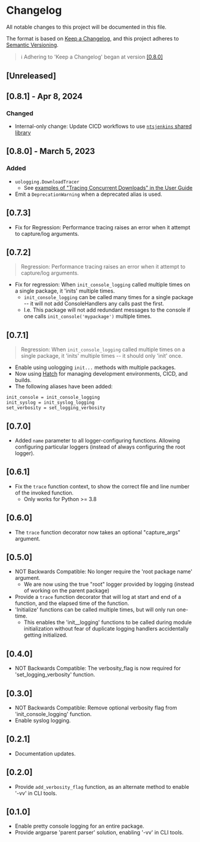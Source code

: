# Changelog

All notable changes to this project will be documented in this file.

The format is based on [Keep a Changelog](https://keepachangelog.com/en/1.0.0/),
and this project adheres to [Semantic Versioning](https://semver.org/spec/v2.0.0.html).

> ℹ Adhering to 'Keep a Changelog' began at version [[0.8.0]](#080---2023-03-05)

## [Unreleased]

## [0.8.1] - Apr 8, 2024

### Changed

* Internal-only change: Update CICD workflows to use [`ntsjenkins` shared library](https://confluence.uoregon.edu/x/TQRaGw)


## [0.8.0] - March 5, 2023

### Added

* `uologging.DownloadTracer`
    * See [examples of "Tracing Concurrent Downloads" in the User Guide](./user-guide.md#tracing-concurrent-downloads)
* Emit a `DeprecationWarning` when a deprecated alias is used.

## [0.7.3]

* Fix for Regression: Performance tracing raises an error when it attempt to capture/log arguments.

## [0.7.2]

> Regression: Performance tracing raises an error when it attempt to capture/log arguments.

* Fix for regression: When `init_console_logging` called multiple times on a single package, it 'inits' multiple times.
    * `init_console_logging` can be called many times for a single package --  it will not add ConsoleHandlers any calls past the first.
    * I.e. This package will not add redundant messages to the console if one calls `init_console('mypackage')` multiple times.

## [0.7.1]

> Regression: When `init_console_logging` called multiple times on a single package, it 'inits' multiple times -- it should only 'init' once.

* Enable using uologging `init...` methods with multiple packages.
* Now using [Hatch](https://github.com/pypa/hatch) for managing development environments, CICD, and builds.
* The following aliases have been added:
```
init_console = init_console_logging
init_syslog = init_syslog_logging
set_verbosity = set_logging_verbosity
```

## [0.7.0]

* Added `name` parameter to all logger-configuring functions. Allowing configuring particular loggers (instead of always configuring the root logger).

## [0.6.1]

* Fix the `trace` function context, to show the correct file and line number of the invoked function.
    *  Only works for Python >= 3.8

## [0.6.0]

* The `trace` function decorator now takes an optional "capture_args" argument.

## [0.5.0]

* NOT Backwards Compatible: No longer require the 'root package name' argument.
    * We are now using the true "root" logger provided by logging (instead of working on the parent package)
* Provide a `trace` function decorator that will log at start and end of a function, and the elapsed time of the function.
* 'Initialize' functions can be called multiple times, but will only run one-time.
    * This enables the 'init__logging' functions to be called during module initialization without fear of duplicate logging handlers accidentally getting initialized.

## [0.4.0]

* NOT Backwards Compatible: The verbosity_flag is now required for 'set_logging_verbosity' function.

## [0.3.0]

* NOT Backwards Compatible: Remove optional verbosity flag from 'init_console_logging' function.
* Enable syslog logging.

## [0.2.1]

* Documentation updates.

## [0.2.0]

* Provide `add_verbosity_flag` function, as an alternate method to enable '-vv' in CLI tools.

## [0.1.0]

* Enable pretty console logging for an entire package.
* Provide argparse 'parent parser' solution, enabling '-vv' in CLI tools.